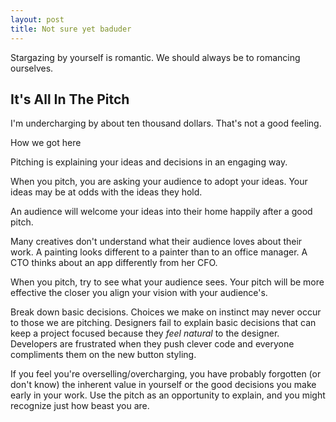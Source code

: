 ```yaml
---
layout: post
title: Not sure yet baduder
---
```


Stargazing by yourself is romantic. We should always be to romancing ourselves.

It's All In The Pitch
---
I'm undercharging by about ten thousand dollars. That's not a good feeling.

How we got here

Pitching is explaining your ideas and decisions in an engaging way.

When you pitch, you are asking your audience to adopt your ideas. Your ideas may be at odds with the ideas they hold.

An audience will welcome your ideas into their home happily after a good pitch.

Many creatives don't understand what their audience loves about their work. A painting looks different to a painter than to an office manager. A CTO thinks about an app differently from her CFO.

When you pitch, try to see what your audience sees. Your pitch will be more effective the closer you align your vision with your audience's.

Break down basic decisions. Choices we make on instinct may never occur to those we are pitching. Designers fail to explain basic decisions that can keep a project focused because they _feel natural_ to the designer. Developers are frustrated when they push clever code and everyone compliments them on the new button styling.

If you feel you're overselling/overcharging, you have probably forgotten (or don't know) the inherent value in yourself or the good decisions you make early in your work. Use the pitch as an opportunity to explain, and you might recognize just how beast you are.
